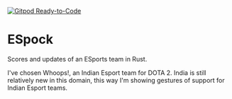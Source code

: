 [![Gitpod Ready-to-Code](https://img.shields.io/badge/Gitpod-Ready--to--Code-blue?logo=gitpod)](https://gitpod.io/#https://github.com/arthtyagi/Esport-updates) 

# ESpock
Scores and updates of an ESports team in Rust.

I've chosen Whoops!, an Indian Esport team for DOTA 2. India is still relatively new in this domain, this way I'm showing gestures of support for Indian Esport teams.
